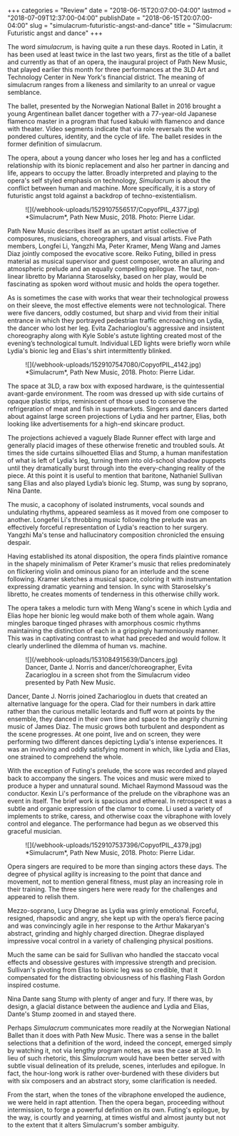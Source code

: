 +++
categories = "Review"
date = "2018-06-15T20:07:00-04:00"
lastmod = "2018-07-09T12:37:00-04:00"
publishDate = "2018-06-15T20:07:00-04:00"
slug = "simulacrum-futuristic-angst-and-dance"
title = "Simulacrum: Futuristic angst and dance"
+++

The word *simulacrum*, is having quite a run these days. Rooted in Latin, it has been used at least twice in the last two years, first as the title of a ballet and currently as that of an opera, the inaugural project of Path New Music, that played earlier this month for three performances at the 3LD Art and Technology Center in New York's financial district. The meaning of simulacrum ranges from a
likeness and similarity to an unreal or vague semblance. 

The ballet, presented by the Norwegian National Ballet in 2016 brought a young Argentinean ballet dancer together with a 77-year-old Japanese flamenco master in a program that fused kabuki with flamenco and dance with theater. Video segments indicate that via role reversals the work pondered cultures, identity, and the cycle of life. The ballet resides in the former definition of simulacrum.

The opera, about a young dancer who loses her leg and has a conflicted
relationship with its bionic replacement and also her partner in dancing and life, appears to occupy the latter. Broadly interpreted and playing to the opera's self styled emphasis on technology, *Simulacrum* is about the conflict between human and machine. More specifically, it is a story of futuristic angst told against a backdrop of techno-existentialism.

<figure data-type="image">
![](/webhook-uploads/1529107556517/CopyofPIL_4377.jpg)
<figcaption>*Simulacrum*, Path New Music, 2018. Photo: Pierre Lidar.</figcaption>
</figure>

Path New Music describes itself as an upstart artist collective of composures, musicians, choreographers, and visual artists. Five Path members, Longfei Li, Yangzhi Ma, Peter Kramer, Meng Wang and James Diaz jointly composed the evocative score. Reiko Futing, billed in press material as musical supervisor and guest composer, wrote an alluring and atmospheric prelude and an equally compelling epilogue. The taut, non-linear libretto by Marianna Staroselsky, based on her play, would be fascinating as spoken word without music and holds the opera together.

As is sometimes the case with works that wear their technological prowess on their sleeve, the most effective elements were not technological. There were five dancers, oddly costumed, but sharp and vivid from their initial entrance in which they portrayed pedestrian traffic encroaching on Lydia, the dancer who lost her leg. Evita Zacharioglou's aggressive and insistent choreography along with Kyle
Soble's astute lighting created most of the evening’s technological tumult. Individual LED lights were briefly worn while Lydia's bionic leg and Elias's shirt intermittently blinked.

<figure data-type="image">
![](/webhook-uploads/1529107547080/CopyofPIL_4142.jpg)
<figcaption>*Simulacrum*, Path New Music, 2018. Photo: Pierre Lidar.</figcaption>
</figure>

The space at 3LD, a raw box with exposed hardware, is the quintessential avant-garde environment. The room was dressed up with side curtains of opaque plastic strips, reminiscent of those used to conserve the refrigeration of meat and fish in supermarkets. Singers and dancers darted about against large screen projections of Lydia and her partner, Elias, both looking like advertisements for a high-end skincare product. 

The projections achieved a vaguely Blade Runner effect with large and generally placid images of these otherwise frenetic and troubled souls.
At times the side curtains silhouetted Elias and Stump, a human manifestation of what is left of Lydia's leg, turning them into old-school shadow puppets until they dramatically burst through into the every-changing reality of the piece. At this point it is useful to mention that baritone, Nathaniel Sullivan sang Elias and also
played Lydia’s bionic leg. Stump, was sung by soprano, Nina Dante.

The music, a cacophony of isolated instruments, vocal sounds and undulating rhythms, appeared seamless as it moved from one composer to another. Longefei Li's throbbing music following the prelude was an effectively forceful representation of Lydia's reaction to her surgery. Yangzhi Ma's tense and hallucinatory composition chronicled the ensuing despair.

Having established its atonal disposition, the opera finds plaintive romance in the shapely minimalism of Peter Kramer's music that relies predominately on flickering violin and ominous piano for an interlude and the scene following. Kramer sketches a musical space, coloring it with instrumentation expressing dramatic yearning and tension. In sync with Staroselsky's libretto, he creates moments of tenderness in this otherwise chilly work.

The opera takes a melodic turn with Meng Wang's scene in which Lydia and
Elias hope her bionic leg would make both of them whole again. Wang mingles baroque tinged phrases with amorphous cosmic rhythms maintaining the distinction of each in a grippingly harmoniously manner. This was in captivating contrast to what had preceded and would follow. It clearly underlined the dilemma of human vs. machine.

<figure data-type="image">
![](/webhook-uploads/1531084915639/Dancers.jpg)
<figcaption>Dancer, Dante J. Norris and dancer/choreographer, Evita Zacarioglou in a screen shot from the Simulacrum video presented by Path New Music.</figcaption>
</figure>

Dancer, Dante J. Norris joined Zacharioglou in duets that created an alternative language for the opera. Clad for their numbers in dark attire rather than the curious metallic leotards and fluff worn at points by the ensemble, they danced in their own time and space to the angrily churning music of James Diaz. The music grows both turbulent and despondent as the scene progresses. At one point, live and on screen, they were performing two different dances depicting Lydia's intense experiences. It was an involving and oddly satisfying moment in which,
like Lydia and Elias, one strained to comprehend the whole.

With the exception of Futing's prelude, the score was recorded and played back to accompany the singers. The voices and music were mixed to produce a hyper and unnatural sound. Michael Raymond Massoud was the conductor. Kexin Li's performance of the prelude on the vibraphone was an event in itself. The brief work is spacious and ethereal. In retrospect it was a subtle and organic expression of the clamor to come. Li used a variety of implements to strike, caress, and otherwise coax the vibraphone with lovely control and elegance. The performance had begun as we observed this graceful musician.

<figure data-type="image">
![](/webhook-uploads/1529107537396/CopyofPIL_4379.jpg)
<figcaption>*Simulacrum*, Path New Music, 2018. Photo: Pierre Lidar.</figcaption>
</figure>

Opera singers are required to be more than singing actors these days. The degree of physical agility is increasing to the point that dance and movement, not to mention general fitness, must play an increasing role in their training. The three singers here were ready for the challenges and appeared to relish them. 

Mezzo-soprano, Lucy Dhegrae as Lydia was grimly emotional. Forceful, resigned, rhapsodic and angry, she kept up with the opera’s fierce pacing and was convincingly agile in her response to the Arthur Makaryan's abstract, grinding and highly charged direction. Dhegrae displayed impressive vocal control in a variety of challenging physical positions. 

Much the same can be said for Sullivan who handled the staccato vocal effects and obsessive gestures with impressive strength and precision. Sullivan's pivoting from Elias to bionic leg was so credible, that it compensated for the distracting obviousness of his flashing Flash Gordon inspired costume. 

Nina Dante sang Stump with plenty of anger and fury. If there was, by design, a glacial distance between the audience and Lydia and Elias, Dante's Stump zoomed in and stayed there.

Perhaps *Simulacrum* communicates more readily at the Norwegian National
Ballet than it does with Path New Music. There was a sense in the ballet
selections that a definition of the word, indeed the concept, emerged simply by watching it, not via lengthy program notes, as was the case at 3LD. In lieu of such rhetoric, this *Simulacrum* would have been better served with subtle visual delineation of its prelude, scenes, interludes and epilogue. In fact, the hour-long work is rather over-burdened with these dividers but with six composers and an abstract story, some clarification is needed.

From the start, when the tones of the vibraphone enveloped the audience,
we were held in rapt attention. Then the opera began, proceeding without
intermission, to forge a powerful definition on its own. Futing's epilogue, by the way, is courtly and yearning, at times wistful and almost jaunty but not to the extent that it alters Simulacrum's somber ambiguity.
